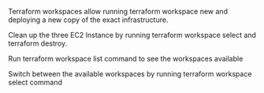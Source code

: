 Terraform workspaces allow running terraform workspace new and deploying a new copy of the exact infrastructure.

Clean up the three EC2 Instance by running terraform workspace select <name> and terraform destroy.

Run terraform workspace list command to see the workspaces available

Switch between the available workspaces by running terraform workspace select command